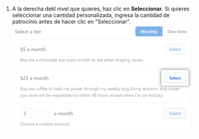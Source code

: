 1. A la derecha dekl nivel que quieres, haz clic en **Seleccionar**. Si quieres seleccionar una cantidad personalizada, ingresa la cantidad de patrocinio antes de hacer clic en "Seleccionar". ![Caja de selección de nivel](/assets/images/help/sponsors/select-a-tier-box.png)
